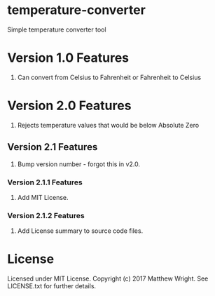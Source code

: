 # temperature-converter
Simple temperature converter tool

# Version 1.0 Features
1. Can convert from Celsius to Fahrenheit or Fahrenheit to Celsius

# Version 2.0 Features
1. Rejects temperature values that would be below Absolute Zero

## Version 2.1 Features
1. Bump version number - forgot this in v2.0.

### Version 2.1.1 Features
1. Add MIT License.

### Version 2.1.2 Features
1. Add License summary to source code files.

# License
Licensed under MIT License. Copyright (c) 2017 Matthew Wright. See LICENSE.txt for further details.
